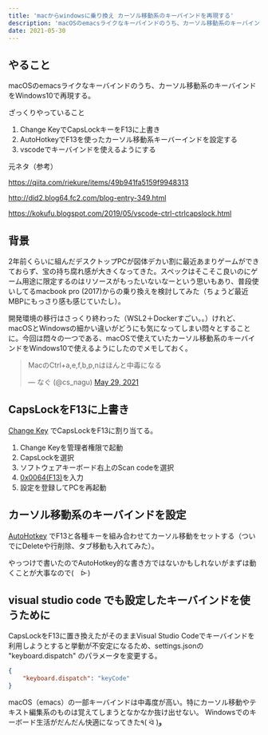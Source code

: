 ```yaml
---
title: 'macからwindowsに乗り換え カーソル移動系のキーバインドを再現する'
description: 'macOSのemacsライクなキーバインドのうち、カーソル移動系のキーバインドをWindows10で再現する'
date: 2021-05-30
---
```


## やること

macOSのemacsライクなキーバインドのうち、カーソル移動系のキーバインドをWindows10で再現する。

ざっくりやっていること

1. Change KeyでCapsLockキーをF13に上書き
2. AutoHotkeyでF13を使ったカーソル移動系キーバーインドを設定する
3. vscodeでキーバインドを使えるようにする

元ネタ（参考）

https://qiita.com/riekure/items/49b941fa5159f9948313

http://did2.blog64.fc2.com/blog-entry-349.html

https://kokufu.blogspot.com/2019/05/vscode-ctrl-ctrlcapslock.html


## 背景

2年前くらいに組んだデスクトップPCが図体デカい割に最近あまりゲームができておらず、宝の持ち腐れ感が大きくなってきた。スペックはそこそこ良いのにゲーム用途に限定するのはリソースがもったいないなーという思いもあり、普段使いしてるmacbook pro (2017)からの乗り換えを検討してみた（ちょうど最近MBPにもっさり感も感じていたし）。

開発環境の移行はさっくり終わった（WSL2＋Dockerすごい。。）けれど、macOSとWindowsの細かい違いがどうにも気になってしまい悶々とすることに。今回は悶々の一つである、macOSで使えていたカーソル移動系のキーバインドをWindows10で使えるようにしたのでメモしておく。

<blockquote class="twitter-tweet"><p lang="ja" dir="ltr">MacのCtrl+a,e,f,b,p,nはほんと中毒になる</p>&mdash; なぐ (@cs_nagu) <a href="https://twitter.com/cs_nagu/status/1398646320135503872?ref_src=twsrc%5Etfw">May 29, 2021</a></blockquote> <script async src="https://platform.twitter.com/widgets.js" charset="utf-8"></script>


## CapsLockをF13に上書き

[Change Key](https://forest.watch.impress.co.jp/library/software/changekey/) でCapsLockをF13に割り当てる。

1. Change Keyを管理者権限で起動
2. CapsLockを選択
3. ソフトウェアキーボード右上のScan codeを選択
4. [0x0064(F13)](http://did2.blog64.fc2.com/blog-entry-349.html)を入力
5. 設定を登録してPCを再起動

## カーソル移動系のキーバインドを設定

[AutoHotkey](https://www.autohotkey.com/) でF13と各種キーを組み合わせてカーソル移動をセットする（ついでにDeleteや行削除、タブ移動も入れてみた）。

<script src="https://gist.github.com/csnagu/6bb68fdb076a9240aba5e352afa66551.js"></script>


やっつけで書いたのでAutoHotkey的な書き方ではないかもしれないがまずは動くことが大事なので(　ᐕ)


## visual studio code でも設定したキーバインドを使うために

CapsLockをF13に置き換えたがそのままVisual Studio Codeでキーバインドを利用しようとすると挙動が不安定になるため、settings.jsonの "keyboard.dispatch" のパラメータを変更する。

```json
{
    "keyboard.dispatch": "keyCode"
}
```

macOS（emacs）の一部キーバインドは中毒度が高い。特にカーソル移動やテキスト編集系のものは覚えてしまうとなかなか抜け出せない。
Windowsでのキーボード生活がだんだん快適になってきた٩( ᐛ )و